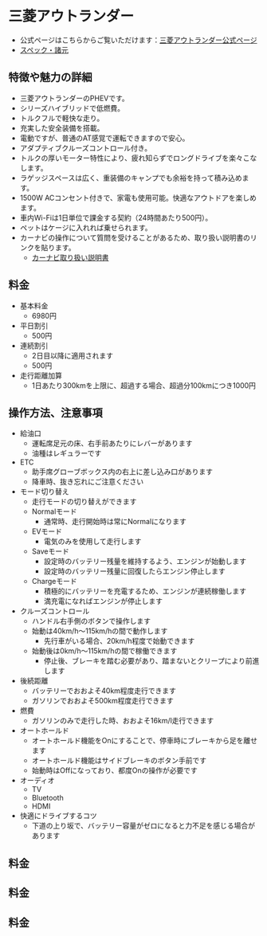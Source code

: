# 三菱アウトランダー
- 公式ページはこちらからご覧いただけます：[三菱アウトランダー公式ページ](https://www.mitsubishi-motors.co.jp/lineup/outlander/)
- [スペック・諸元](https://www.goo-net.com/catalog/MITSUBISHI/OUTLANDER_PHEV/10117380/)

## 特徴や魅力の詳細

- 三菱アウトランダーのPHEVです。
- シリーズハイブリッドで低燃費。
- トルクフルで軽快な走り。
- 充実した安全装備を搭載。
- 電動ですが、普通のAT感覚で運転できますので安心。
- アダプティブクルーズコントロール付き。
- トルクの厚いモーター特性により、疲れ知らずでロングドライブを楽々こなします。
- ラゲッジスペースは広く、重装備のキャンプでも余裕を持って積み込めます。
- 1500W ACコンセント付きで、家電も使用可能。快適なアウトドアを楽しめます。
- 車内Wi-Fiは1日単位で課金する契約（24時間あたり500円）。
- ペットはケージに入れれば乗せられます。
- カーナビの操作について質問を受けることがあるため、取り扱い説明書のリンクを貼ります。
  - [カーナビ取り扱い説明書](https://www.alpine.co.jp/files/cdb/ZZ/dealer-option/mitsubishi/pdf/zz_dealer-option_mitsubishi_pdf_man-MZ609745-609748-609712-609746-609747.pdf)

## 料金
- 基本料金
  - 6980円
- 平日割引
  - 500円
- 連続割引
  - 2日目以降に適用されます
  - 500円
- 走行距離加算
  - 1日あたり300kmを上限に、超過する場合、超過分100kmにつき1000円

<ClientOnly>
  <RentalCalculator :base-cost="6980" />
</ClientOnly>

## 操作方法、注意事項
- 給油口
  - 運転席足元の床、右手前あたりにレバーがあります
  - 油種はレギュラーです
- ETC
  - 助手席グローブボックス内の右上に差し込み口があります
  - 降車時、抜き忘れにご注意ください
- モード切り替え
  - 走行モードの切り替えができます
  - Normalモード
    - 通常時、走行開始時は常にNormalになります
  - EVモード
    - 電気のみを使用して走行します
  - Saveモード
    - 設定時のバッテリー残量を維持するよう、エンジンが始動します
    - 設定時のバッテリー残量に回復したらエンジン停止します
  - Chargeモード
    - 積極的にバッテリーを充電するため、エンジンが連続稼働します
    - 満充電になればエンジンが停止します
- クルーズコントロール
  - ハンドル右手側のボタンで操作します
  - 始動は40km/h〜115km/hの間で動作します
    - 先行車がいる場合、20km/h程度で始動できます
  - 始動後は0km/h〜115km/hの間で稼働できます
    - 停止後、ブレーキを踏む必要があり、踏まないとクリープにより前進します
- 後続距離
  - バッテリーでおおよそ40km程度走行できます
  - ガソリンでおおよそ500km程度走行できます
- 燃費
  - ガソリンのみで走行した時、おおよそ16km/l走行できます
- オートホールド
  - オートホールド機能をOnにすることで、停車時にブレーキから足を離せます
  - オートホールド機能はサイドブレーキのボタン手前です
  - 始動時はOffになっており、都度Onの操作が必要です
- オーディオ
  - TV
  - Bluetooth
  - HDMI
- 快適にドライブするコツ
  - 下道の上り坂で、バッテリー容量がゼロになると力不足を感じる場合があります
## 料金
## 料金
## 料金
